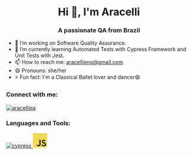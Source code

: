 

<h1 align="center">Hi 👋, I'm Aracelli</h1>
<h3 align="center">A passionate QA from Brazil</h3>

- 🔭 I’m  working on Software Quality Assurance.
- 🌱 I’m currently learning Automated Tests with Cypress Framework and Unit Tests with Jest.
- 📫 How to reach me: aracellieng@gmail.com
- 😄 Pronouns: she/her
- ⚡ Fun fact: I'm a Classical Ballet lover and dancer😄

<h3 align="left">Connect with me:</h3>
<p align="left">
<a href="https://linkedin.com/in/aracelliqa" target="blank"><img align="center" src="https://raw.githubusercontent.com/rahuldkjain/github-profile-readme-generator/master/src/images/icons/Social/linked-in-alt.svg" alt="aracelliqa" height="30" width="40" /></a>
</p>

<h3 align="left">Languages and Tools:</h3>
<p align="left"> <a href="https://www.cypress.io" target="_blank" rel="noreferrer"> <img src="https://raw.githubusercontent.com/simple-icons/simple-icons/6e46ec1fc23b60c8fd0d2f2ff46db82e16dbd75f/icons/cypress.svg" alt="cypress" width="40" height="40"/> </a> <a href="https://developer.mozilla.org/en-US/docs/Web/JavaScript" target="_blank" rel="noreferrer"> <img src="https://raw.githubusercontent.com/devicons/devicon/master/icons/javascript/javascript-original.svg" alt="javascript" width="40" height="40"/> </a> </p>
